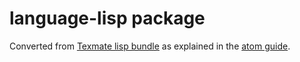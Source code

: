# language-lisp package

Converted from [Texmate lisp bundle](https://github.com/textmate/lisp.tmbundle) as explained in the [atom guide](http://atom.io/docs/latest/converting-a-text-mate-bundle).
